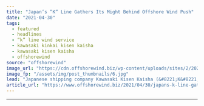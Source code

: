 ```yaml
---
title: "Japan’s ”K” Line Gathers Its Might Behind Offshore Wind Push"
date: "2021-04-30"
tags: 
  - featured
  - headlines
  - “k” line wind service
  - kawasaki kinkai kisen kaisha
  - kawasaki kisen kaisha
  - offshorewind
source: "offshorewind"
image_url: "https://cdn.offshorewind.biz/wp-content/uploads/sites/2/2021/04/30101504/Japans-K-Line-Gathers-Its-Might-Behind-Offshore-Wind-Push.jpg"
image_fp: "/assets/img/post_thumbnails/6.jpg"
lead: "Japanese shipping company Kawasaki Kisen Kaisha (&#8221;K&#8221; Line), and its domestic subsidiary Kawasaki Kinkai"
article_url: "https://www.offshorewind.biz/2021/04/30/japans-k-line-gathers-its-might-behind-offshore-wind-push/"
---
```


---
